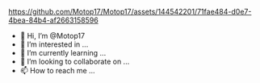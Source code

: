 

https://github.com/Motop17/Motop17/assets/144542201/71fae484-d0e7-4bea-84b4-af2663158596

- 👋 Hi, I’m @Motop17
- 👀 I’m interested in ...
- 🌱 I’m currently learning ...
- 💞️ I’m looking to collaborate on ...
- 📫 How to reach me ...

<!---
Motop17/Motop17 is a ✨ special ✨ repository because its `README.md` (this file) appears on your GitHub profile.
You can click the Preview link to take a look at your changes.
--->
